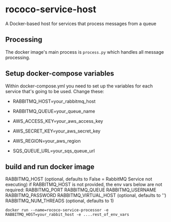 # rococo-service-host
A Docker-based host for services that process messages from a queue


## Processing
The docker image's main process is `process.py` which handles all message processing.

## Setup docker-compose variables
Within docker-compose.yml you need to set up the variables for each service that's going to be used. 
Change these:

- RABBITMQ_HOST=your_rabbitmq_host
- RABBITMQ_QUEUE=your_queue_name

- AWS_ACCESS_KEY=your_aws_access_key
- AWS_SECRET_KEY=your_aws_secret_key
- AWS_REGION=your_aws_region
- SQS_QUEUE_URL=your_sqs_queue_url



## build and run docker image
RABBITMQ_HOST (optional, defaults to False = RabbitMQ Service not executing)
if RABBITMQ_HOST is not provided, the env vars below are not required:
RABBITMQ_PORT
RABBITMQ_QUEUE
RABBITMQ_USERNAME
RABBITMQ_PASSWORD
RABBITMQ_VIRTUAL_HOST (optional, defaults to '')
RABBITMQ_NUM_THREADS (optional, defaults to 1)

`docker run --name=rococo-service-processor -e RABBITMQ_HOST=your_rabbit_host -e ....rest_of_env_vars`

